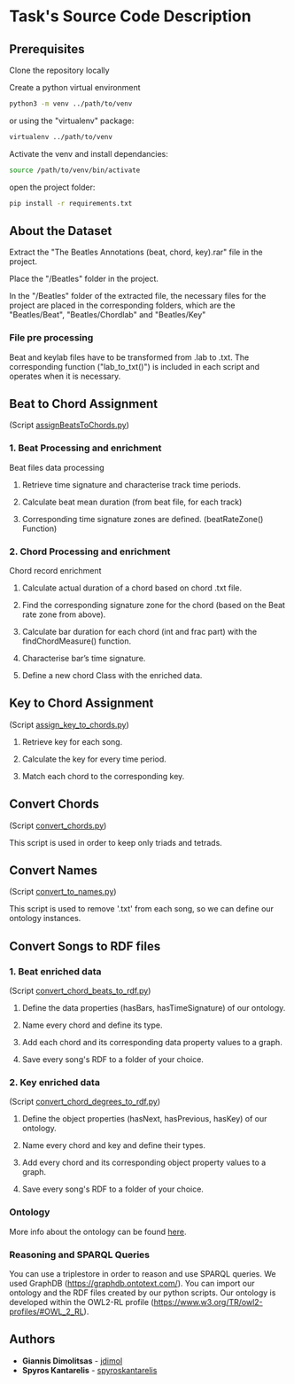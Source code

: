 # Task's Source Code Description

## Prerequisites

Clone the repository locally


Create a python virtual environment

```bash
python3 -m venv ../path/to/venv
```

or using the "virtualenv" package:
```bash
virtualenv ../path/to/venv
```

Activate the venv and install dependancies:
```bash
source /path/to/venv/bin/activate
```
open the project folder:
```bash
pip install -r requirements.txt
```

## About the Dataset

Extract the "The Beatles Annotations (beat, chord, key).rar" file in the project.

Place the "/Beatles" folder in the project.

In the "/Beatles" folder of the extracted file, the necessary files for the project are placed in the corresponding folders, which are the "Beatles/Beat", "Beatles/Chordlab" and "Beatles/Key"


### File pre processing

Beat and keylab files have to be transformed from .lab to .txt.
The corresponding function ("lab_to_txt()") is included in each script and operates when it is necessary.


## Beat to Chord Assignment
(Script [assignBeatsToChords.py](assignBeatsToChords.py))

### 1. Beat Processing and enrichment

Beat files data processing

1. Retrieve time signature and characterise track time periods.

2. Calculate beat mean duration (from beat file, for each track)

3. Corresponding time signature zones are defined. (beatRateZone() Function)


### 2. Chord Processing and enrichment

Chord record enrichment

1. Calculate actual duration of a chord based on chord .txt file.

2. Find the corresponding signature zone for the chord (based on the Beat rate zone from above).

3. Calculate bar duration for each chord (int and frac part) with the findChordMeasure() function.

4. Characterise bar’s time signature.

5. Define a new chord Class with the enriched data.

## Key to Chord Assignment

(Script [assign_key_to_chords.py](assign_key_to_chords.py))

1. Retrieve key for each song.

2. Calculate the key for every time period.

3. Match each chord to the corresponding key.

## Convert Chords

(Script [convert_chords.py](convert_chords.py))

This script is used in order to keep only triads and tetrads.

## Convert Names

(Script [convert_to_names.py](convert_to_names.py))

This script is used to remove '.txt' from each song, so we can define our ontology instances.

## Convert Songs to RDF files

### 1. Beat enriched data

(Script [convert_chord_beats_to_rdf.py](convert_chord_beats_to_rdf.py))

1. Define the data properties (hasBars, hasTimeSignature) of our ontology.

2. Name every chord and define its type.

3. Add each chord and its corresponding data property values to a graph.

4. Save every song's RDF to a folder of your choice.

### 2. Key enriched data

(Script [convert_chord_degrees_to_rdf.py](convert_chord_degrees_to_rdf.py))

1. Define the object properties (hasNext, hasPrevious, hasKey) of our ontology.

2. Name every chord and key and define their types.

3. Add every chord and its corresponding object property values to a graph.

4. Save every song's RDF to a folder of your choice.

### Ontology

More info about the ontology can be found [here](../ontology).

### Reasoning and SPARQL Queries

You can use a triplestore in order to reason and use SPARQL queries. We used GraphDB (https://graphdb.ontotext.com/). You can import our ontology and the RDF files created by
our python scripts. Our ontology is developed within the OWL2-RL profile (https://www.w3.org/TR/owl2-profiles/#OWL_2_RL).

## Authors

* **Giannis Dimolitsas** - [jdimol](https://github.com/jdimol)
* **Spyros Kantarelis**  - [spyroskantarelis](https://github.com/spyroskantarelis)
